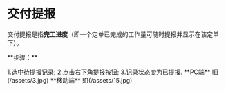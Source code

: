 # 交付提报
交付提报是指**完工进度**（即一个定单已完成的工作量可随时提报并显示在该定单下）。
<p>**步骤：**</p>
1.选中待提报记录;
2.点击右下角提报按钮;
3.记录状态变为已提报.
**PC端**
![](/assets/3.jpg)
**移动端**
![](/assets/15.jpg)

